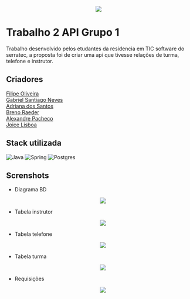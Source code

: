 <div align="center">

  <img          src="https://camo.githubusercontent.com/5228369060d19dcc54abe504fb33140e0c69db5c3ae60693868812d8f550efaf/68747470733a2f2f63646e2e646973636f72646170702e636f6d2f6174746163686d656e74732f313039303037363533393630323836363137362f313039303335333035393239303431393334302f3332363732373030395f3837363639313436303034383234375f313536313132353339393930393630393335395f6e2d72656d6f766562672d707265766965772d72656d6f766562672d707265766965772e706e67">
  
</div>
  
# Trabalho 2 API Grupo 1



Trabalho desenvolvido pelos etudantes da residencia em TIC software do serratec, a proposta foi de criar uma api que tivesse relações de turma, telefone e instrutor.


## Criadores

<a href = "https://github.com/filipe-oliv95" target="_blank"> Filipe Oliveira </a> <br>
<a href = "https://github.com/S4nt1ag" target="_blank"> Gabriel Santiago Neves </a> <br>
<a href = "https://github.com/DriRSantos" target="_blank"> Adriana dos Santos </a> <br>
<a href = "https://github.com/BrenoRaeder" target="_blank"> Breno Raeder </a> <br>
<a href = "https://github.com/alexandre-vpacheco" target="_blank"> Alexandre Pacheco </a> <br>
<a href = "https://github.com/JoiceLisboa" target="_blank"> Joice Lisboa </a> <br>
  
  ## Stack utilizada

![Java](https://img.shields.io/badge/Java-ED8B00?style=for-the-badge&logo=openjdk&logoColor=white)
![Spring](https://img.shields.io/badge/Spring-6DB33F?style=for-the-badge&logo=spring&logoColor=white)
![Postgres](https://img.shields.io/badge/PostgreSQL-316192?style=for-the-badge&logo=postgresql&logoColor=white)

## Screnshots 


- Diagrama BD

    <div align="center">
      <img src="https://github.com/S4nt1ag/Trabalho-1-Grupo-1-API/assets/127254370/ef79ba8c-0af9-48d7-8ccb-0e31990d53ae" >
  
    </div>
 
-  Tabela instrutor
    <div align="center">
  
      <img src="https://github.com/S4nt1ag/Trabalho-1-Grupo-1-API/assets/127254370/7312cbd4-8e6c-4daf-a2b2-d8ce5e604ab3" >

    </div>
  
- Tabela telefone
    <div align="center">
   
  <img src="https://github.com/S4nt1ag/Trabalho-1-Grupo-1-API/assets/127254370/5c0a9be6-e3d5-4022-9594-67e59298e68d" >
  
    </div>
  
-  Tabela turma
    <div align="center">
    
      <img src="https://github.com/S4nt1ag/Trabalho-1-Grupo-1-API/assets/127254370/1b4035ce-37ec-4c7e-870e-e0f4552139f0" >

    </div>
  
-  Requisições 
    <div align="center">
    
      <img src="https://github.com/S4nt1ag/Trabalho-1-Grupo-1-API/assets/127254370/49c29051-ae6d-451b-bd99-19ccf1d125cf" >
    
    </div>
  
